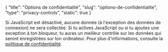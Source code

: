 {
    "title": "Options de confidentialité",
    "slug": "options-de-confidentialite",
    "type": "privacy-controls",
    "static": true
}
 
<noscript class="noscript noscript-privacy-policy">Si JavaScript est désactivé, aucune donnée (à l'exception des données de connexion) ne sera collectée. Si tu actives JavaScript ou si tu ajoutes une exception à ton bloqueur, tu auras un meilleur contrôle sur les données qui seront enregistrées sur ton ordinateur. Pour plus d'informations, consulte la <a href="/privacy">politique de confidentialité</a>.</noscript>
